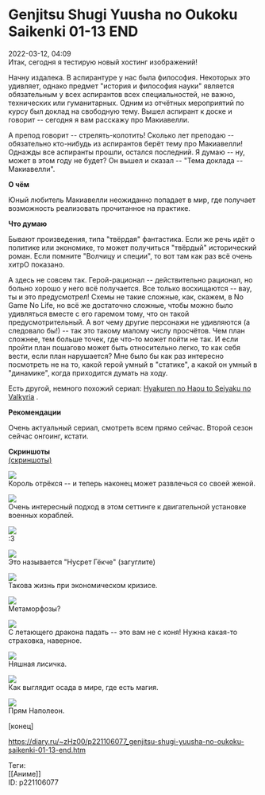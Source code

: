 Genjitsu Shugi Yuusha no Oukoku Saikenki 01-13 END
===================================================

   
 2022-03-12, 04:09   
  Итак, сегодня я тестирую новый хостинг изображений!   
   
 Начну издалека. В аспирантуре у нас была философия. Некоторых это удивляет, однако предмет "история и философия науки" является обязательным у всех аспирантов всех специальностей, не важно, технических или гуманитарных. Одним из отчётных мероприятий по курсу был доклад на свободную тему. Вышел аспирант к доске и говорит -- сегодня я вам расскажу про Макиавелли.   
   
 А препод говорит -- стрелять-колотить! Сколько лет преподаю -- обязательно кто-нибудь из аспирантов берёт тему про Макиавелли! Однажды все аспиранты прошли, остался последний. Я думаю -- ну, может в этом году не будет? Он вышел и сказал -- "Тема доклада -- Макиавелли".   
   
  **О чём**    
   
 Юный любитель Макиавелли неожиданно попадает в мир, где получает возможность реализовать прочитанное на практике.   
   
  **Что думаю**    
   
 Бывают произведения, типа "твёрдая" фантастика. Если же речь идёт о политике или экономике, то может получиться "твёрдый" исторический роман. Если помните "Волчицу и специи", то вот там как раз всё очень хитрО показано.   
   
 А здесь не совсем так. Герой-рационал -- действительно рационал, но больно хорошо у него всё получается. Все только восхищаются -- вау, ты и это предусмотрел! Схемы не такие сложные, как, скажем, в No Game No Life, но всё же достаточно сложные, чтобы можно было удивляться вместе с его гаремом тому, что он такой предусмотрительный. А вот чему другие персонажи не удивляются (а следовало бы!) -- так это такому малому числу просчётов. Чем план сложнее, тем больше точек, где что-то может пойти не так. И если пройти план пошагово может быть относительно легко, то как себя вести, если план нарушается? Мне было бы как раз интересно посмотреть не на то, какой герой умный в "статике", а какой он умный в "динамике", когда приходится думать на ходу.   
   
 Есть другой, немного похожий сериал:  [Hyakuren no Haou to Seiyaku no Valkyria](Hyakuren%20no%20Haou%20to%20Seiyaku%20no%20Valkyria%2001-12%20END)  .   
   
  **Рекомендации**    
   
 Очень актуальный сериал, смотреть всем прямо сейчас. Второй сезон сейчас онгоинг, кстати.   
   
  **Скриншоты**    
  [(скриншоты)](https://zHz00.diary.ru/p221106077.htm?index=1#linkmore221106077m1)       
   
  [![](https://i.yapx.ru/RHJSYl.jpg)](https://yapx.ru/v/RHJSY)    
 Король отрёкся -- и теперь наконец может развлечься со своей женой.   
   
  [![](https://i.yapx.ru/RHJSZl.jpg)](https://yapx.ru/v/RHJSZ)    
 Очень интересный подход в этом сеттинге к двигательной установке военных кораблей.   
   
  [![](https://i.yapx.ru/RHJSal.jpg)](https://yapx.ru/v/RHJSa)    
 :3   
   
  [![](https://i.yapx.ru/RHJSdl.jpg)](https://yapx.ru/v/RHJSd)    
 Это называется "Нусрет Гёкче" (загуглите)   
   
  [![](https://i.yapx.ru/RHJSel.jpg)](https://yapx.ru/v/RHJSe)    
 Такова жизнь при экономическом кризисе.   
   
  [![](https://i.yapx.ru/RHJSfl.jpg)](https://yapx.ru/v/RHJSf)    
 Метаморфозы?   
   
  [![](https://i.yapx.ru/RHJSil.jpg)](https://yapx.ru/v/RHJSi)    
 С летающего дракона падать -- это вам не с коня! Нужна какая-то страховка, наверное.   
   
  [![](https://i.yapx.ru/RHJSjl.jpg)](https://yapx.ru/v/RHJSj)    
 Няшная лисичка.   
   
  [![](https://i.yapx.ru/RHJSnl.jpg)](https://yapx.ru/v/RHJSn)    
 Как выглядит осада в мире, где есть магия.   
   
  [![](https://i.yapx.ru/RHJSol.jpg)](https://yapx.ru/v/RHJSo)    
 Прям Наполеон.   
   
      
 [конец]   
    
 <https://diary.ru/~zHz00/p221106077_genjitsu-shugi-yuusha-no-oukoku-saikenki-01-13-end.htm>   
   
 Теги:   
 [[Аниме]]   
 ID: p221106077